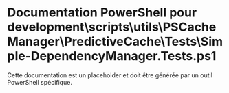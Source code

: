 # Documentation PowerShell pour development\scripts\utils\PSCacheManager\PredictiveCache\Tests\Simple-DependencyManager.Tests.ps1

Cette documentation est un placeholder et doit être générée par un outil PowerShell spécifique.
